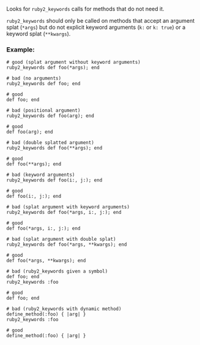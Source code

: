 Looks for `ruby2_keywords` calls for methods that do not need it.

`ruby2_keywords` should only be called on methods that accept an argument splat
(`*args`) but do not explicit keyword arguments (`k:` or `k: true`) or
a keyword splat (`**kwargs`).

### Example:
    # good (splat argument without keyword arguments)
    ruby2_keywords def foo(*args); end

    # bad (no arguments)
    ruby2_keywords def foo; end

    # good
    def foo; end

    # bad (positional argument)
    ruby2_keywords def foo(arg); end

    # good
    def foo(arg); end

    # bad (double splatted argument)
    ruby2_keywords def foo(**args); end

    # good
    def foo(**args); end

    # bad (keyword arguments)
    ruby2_keywords def foo(i:, j:); end

    # good
    def foo(i:, j:); end

    # bad (splat argument with keyword arguments)
    ruby2_keywords def foo(*args, i:, j:); end

    # good
    def foo(*args, i:, j:); end

    # bad (splat argument with double splat)
    ruby2_keywords def foo(*args, **kwargs); end

    # good
    def foo(*args, **kwargs); end

    # bad (ruby2_keywords given a symbol)
    def foo; end
    ruby2_keywords :foo

    # good
    def foo; end

    # bad (ruby2_keywords with dynamic method)
    define_method(:foo) { |arg| }
    ruby2_keywords :foo

    # good
    define_method(:foo) { |arg| }
